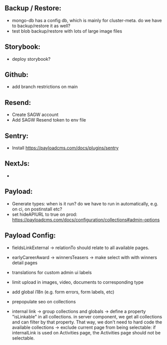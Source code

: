 Backup / Restore:
-----------------
- mongo-db has a config db, which is mainly for cluster-meta. do we have to backup/restore it as well?
- test blob backup/restore with lots of large image files

Storybook:
----------
- deploy storybook?

Github:
-------
- add branch restrictions on main

Resend:
-------
- Create SAGW account
- Add SAGW Resend token to env file

Sentry:
-------
- Install https://payloadcms.com/docs/plugins/sentry 

NextJs:
-------
-

Payload:
--------
- Generate types: when is it run? do we have to run in automatically, e.g. on ci, on postinstall etc?
- set hideAPIURL to true on prod: https://payloadcms.com/docs/configuration/collections#admin-options

Payload Config:
--------
- fieldsLinkExternal -> relationTo should relate to all available pages.
- earlyCareerAward -> winnersTeasers -> make select with with winners detail pages
- translations for custom admin ui labels
- limit upload in images, video, documents to corresponding type
- add global i18n (e.g. form errors, form labels, etc)
- prepopulate seo on collections


- internal link
  -> group collections and globals
  -> define a property "isLinkable" in all collections. in server component, we get all collections and can filter by that property. That way, we don't need to hard code the available collections
  -> exclude current page from being selectable: if internalLink is used on Activities page, the Activities page should not be selectable.